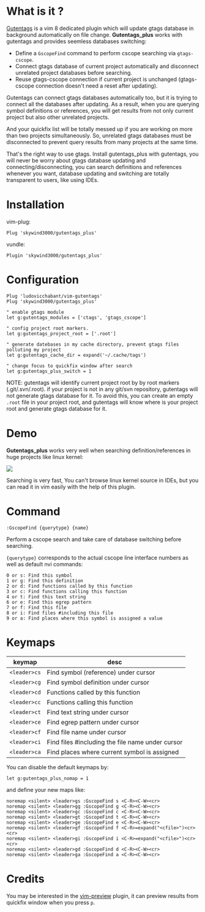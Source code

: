 # What is it ?

[Gutentags](https://github.com/ludovicchabant/vim-gutentags) is a vim 8 dedicated plugin which will update gtags database in background automatically on file change. **Gutentags_plus** works with gutentags and provides seemless databases switching:

- Define a `GscopeFind` command to perform cscope searching via `gtags-cscope`.
- Connect gtags database of current project automatically and disconnect unrelated project databases before searching.
- Reuse gtags-cscope connection if current project is unchanged (gtags-cscope connection doesn't need a reset after updating).

Gutentags can connect gtags databases automatically too, but it is trying to connect all the databases after updating. As a result, when you are querying symbol definitions or references, you will get results from not only current project but also other unrelated projects. 

And your quickfix list will be totally messed up if you are working on more than two projects simultaneously. So, unrelated gtags databases must be disconnected to prevent query results from many projects at the same time.

That's the right way to use gtags. Install gutentags_plus with gutentags, you will never be worry about gtags database updating and connecting/disconnecting, you can search definitions and references whenever you want, database updating and switching are totally transparent to users, like using IDEs.


# Installation

vim-plug:

```VimL
Plug 'skywind3000/gutentags_plus'
```

vundle:

```VimL
Plugin 'skywind3000/gutentags_plus'
```

# Configuration

```VimL
Plug 'ludovicchabant/vim-gutentags'
Plug 'skywind3000/gutentags_plus'

" enable gtags module
let g:gutentags_modules = ['ctags', 'gtags_cscope']

" config project root markers.
let g:gutentags_project_root = ['.root']

" generate datebases in my cache directory, prevent gtags files polluting my project
let g:gutentags_cache_dir = expand('~/.cache/tags')

" change focus to quickfix window after search
let g:gutentags_plus_switch = 1
```

NOTE: gutentags will identify current project root by by root markers (.git/.svn/.root). if your project is not in any git/svn repository, gutentags will not generate gtags database for it. To avoid this, you can create an empty `.root` file in your project root, and gutentags will know where is your project root and generate gtags database for it.


# Demo

**Gutentags_plus** works very well when searching definition/references in huge projects like linux kernel:

![](doc/gutentags_plus.png)

Searching is very fast, You can't browse linux kernel source in IDEs, but you can read it in vim easily with the help of this plugin. 


# Command

```VimL
:GscopeFind {querytype} {name}
```

Perform a cscope search and take care of database switching before searching. 

`{querytype}` corresponds to the actual cscope line interface numbers as well as default nvi commands:

```text
0 or s: Find this symbol
1 or g: Find this definition
2 or d: Find functions called by this function
3 or c: Find functions calling this function
4 or t: Find this text string
6 or e: Find this egrep pattern
7 or f: Find this file
8 or i: Find files #including this file
9 or a: Find places where this symbol is assigned a value
```

# Keymaps

| keymap | desc |
|--------|------|
| `<leader>cs` | Find symbol (reference) under cursor |
| `<leader>cg` | Find symbol definition under cursor |
| `<leader>cd` | Functions called by this function |
| `<leader>cc` | Functions calling this function |
| `<leader>ct` | Find text string under cursor |
| `<leader>ce` | Find egrep pattern under cursor |
| `<leader>cf` | Find file name under cursor |
| `<leader>ci` | Find files #including the file name under cursor |
| `<leader>ca` | Find places where current symbol is assigned |

You can disable the default keymaps by:

```VimL
let g:gutentags_plus_nomap = 1
```

and define your new maps like:

```VimL
noremap <silent> <leader>gs :GscopeFind s <C-R><C-W><cr>
noremap <silent> <leader>gg :GscopeFind g <C-R><C-W><cr>
noremap <silent> <leader>gc :GscopeFind c <C-R><C-W><cr>
noremap <silent> <leader>gt :GscopeFind t <C-R><C-W><cr>
noremap <silent> <leader>ge :GscopeFind e <C-R><C-W><cr>
noremap <silent> <leader>gf :GscopeFind f <C-R>=expand("<cfile>")<cr><cr>
noremap <silent> <leader>gi :GscopeFind i <C-R>=expand("<cfile>")<cr><cr>
noremap <silent> <leader>gd :GscopeFind d <C-R><C-W><cr>
noremap <silent> <leader>ga :GscopeFind a <C-R><C-W><cr>
```

# Credits

You may be interested in the [vim-preview](https://github.com/skywind3000/vim-preview) plugin, it can preview results from quickfix window when you press `p`.

